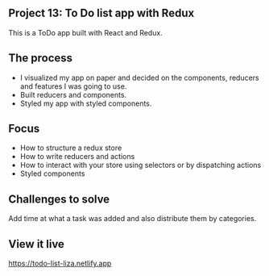 ## Project 13: To Do list app with Redux

This is a ToDo app built with React and Redux.

## The process

- I visualized my app on paper and decided on the components, reducers and features I was going to use.
- Built reducers and components.
- Styled my app with styled components.

## Focus

- How to structure a redux store
- How to write reducers and actions
- How to interact with your store using selectors or by dispatching actions
- Styled components

## Challenges to solve

Add time at what a task was added and also distribute them by categories.

## View it live

https://todo-list-liza.netlify.app
